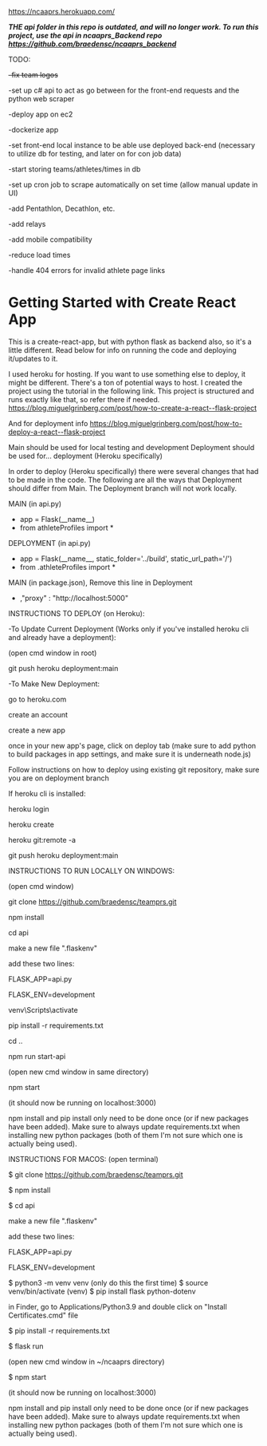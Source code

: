 https://ncaaprs.herokuapp.com/

***THE api folder in this repo is outdated, and will no longer work. To run this project, use the api in ncaaprs_Backend repo https://github.com/braedensc/ncaaprs_backend***

TODO: 

~~-fix team logos~~

-set up c# api to act as go between for the front-end requests and the python web scraper

-deploy app on ec2

-dockerize app

-set front-end local instance to be able use deployed back-end (necessary to utilize db for testing, and later on for con job data)

-start storing teams/athletes/times in db

-set up cron job to scrape automatically on set time (allow manual update in UI)

-add Pentathlon, Decathlon, etc.

-add relays

-add mobile compatibility 

-reduce load times

-handle 404 errors for invalid athlete page links



# Getting Started with Create React App
This is a create-react-app, but with python flask as backend also, so it's a little different. Read below for info on running the code and deploying it/updates to it.

I used heroku for hosting. If you want to use something else to deploy, it might be different. There's a ton of potential ways to host.
I created the project using the tutorial in the following link. This project is structured and runs exactly like that, so refer there if needed.
https://blog.miguelgrinberg.com/post/how-to-create-a-react--flask-project

And for deployment info
https://blog.miguelgrinberg.com/post/how-to-deploy-a-react--flask-project

Main should be used for local testing and development
Deployment should be used for... deployment (Heroku specifically)

In order to deploy (Heroku specifically) there were several changes that had to be made in the code.
The following are all the ways that Deployment should differ from Main. The Deployment branch will not work locally.

MAIN  (in api.py)                  
- app = Flask(\_\_name__)
- from athleteProfiles import * 

DEPLOYMENT (in api.py)
 - app = Flask(\_\_name__, static_folder='../build', static_url_path='/')
 - from .athleteProfiles import *

MAIN (in package.json), Remove this line in Deployment
- ,"proxy" : "http://localhost:5000"  



INSTRUCTIONS TO DEPLOY (on Heroku):


-To Update Current Deployment (Works only if you've installed heroku cli and already have a deployment):

(open cmd window in root)

git push heroku deployment:main



-To Make New Deployment:

go to heroku.com

create an account

create a new app

once in your new app's page, click on deploy tab (make sure to add python to build packages in app settings, and make sure it is underneath node.js)

Follow instructions on how to deploy using existing git repository, make sure you are on deployment branch

If heroku cli is installed:

heroku login

heroku create <my heroku app name>

heroku git:remote -a <my heroku app name>

git push heroku deployment:main




INSTRUCTIONS TO RUN LOCALLY ON WINDOWS:

(open cmd window)

git clone https://github.com/braedensc/teamprs.git

npm install

cd api

make a new file ".flaskenv"

 add these two lines:

   FLASK_APP=api.py

   FLASK_ENV=development


venv\Scripts\activate

pip install -r requirements.txt

cd ..

npm run start-api

(open new cmd window in same directory)

npm start

(it should now be running on localhost:3000)


npm install and pip install only need to be done once (or if new packages have been added).
Make sure to always update requirements.txt when installing new python packages (both of them I'm not sure which one is actually being used).


INSTRUCTIONS FOR MACOS:
(open terminal)

$ git clone https://github.com/braedensc/teamprs.git

$ npm install

$ cd api


make a new file ".flaskenv"

 add these two lines:

   FLASK_APP=api.py

   FLASK_ENV=development


$ python3 -m venv venv (only do this the first time)
$ source venv/bin/activate
(venv) $ pip install flask python-dotenv

in Finder, go to Applications/Python3.9 and double click on "Install Certificates.cmd" file

$ pip install -r requirements.txt

$ flask run

(open new cmd window in ~/ncaaprs directory)

$ npm start

(it should now be running on localhost:3000)


npm install and pip install only need to be done once (or if new packages have been added).
Make sure to always update requirements.txt when installing new python packages (both of them I'm not sure which one is actually being used).


